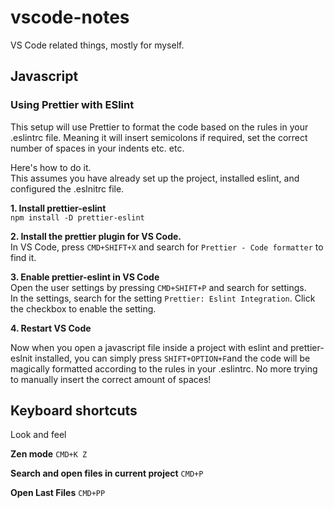 # vscode-notes
VS Code related things, mostly for myself.

## Javascript

### Using Prettier with ESlint
This setup will use Prettier to format the code based on the rules in your .eslintrc file. Meaning it will insert semicolons if required, set the correct number of spaces in your indents etc. etc.

Here's how to do it.  
This assumes you have already set up the project, installed eslint, and configured the .eslnitrc file.

**1. Install prettier-eslint**  
`npm install -D prettier-eslint`

**2. Install the prettier plugin for VS Code.**  
In VS Code, press `CMD+SHIFT+X` and search for `Prettier - Code formatter` to find it.

**3. Enable prettier-eslint in VS Code**  
Open the user settings by pressing `CMD+SHIFT+P` and search for settings.  
In the settings, search for the setting `Prettier: Eslint Integration`. Click the checkbox to enable the setting.

**4. Restart VS Code**  

Now when you open a javascript file inside a project with eslint and prettier-eslnit installed, you can simply press
`SHIFT+OPTION+F`and the code will be magically formatted according to the rules in your .eslintrc. 
No more trying to manually insert the correct amount of spaces!


## Keyboard shortcuts
Look and feel

**Zen mode**
`CMD+K Z`

**Search and open files in current project**
`CMD+P`

**Open Last Files**
`CMD+PP`

